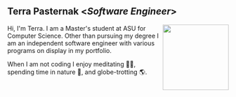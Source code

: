 <h2> Terra Pasternak <<i>Software Engineer</i>></h2>

<img align='right' src='https://user-images.githubusercontent.com/120615847/210157973-82c38d60-311b-410f-8019-6796fca87741.jpg' width='150"'> 

Hi, I'm Terra. I am a Master's student at ASU for Computer Science. Other than pursuing my degree I am an independent
software engineer with various programs on display in my portfolio. 

When I am not coding I enjoy meditating 🧘‍♀️, spending time in nature 🌳, and globe-trotting 🌎.





<!--
**tpaster/tpaster** is a ✨ _special_ ✨ repository because its `README.md` (this file) appears on your GitHub profile.

- 📫 How to reach me: ...
- 😄 Pronouns: ...
- ⚡ Fun fact: ...
-->
